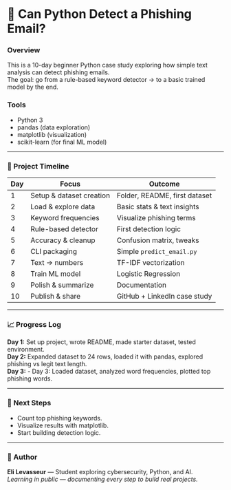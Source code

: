 # 🧠 Can Python Detect a Phishing Email?

### Overview
This is a 10-day beginner Python case study exploring how simple text analysis can detect phishing emails.  
The goal: go from a rule-based keyword detector → to a basic trained model by the end.

### Tools
- Python 3  
- pandas (data exploration)  
- matplotlib (visualization)  
- scikit-learn (for final ML model)

---

### 🧩 Project Timeline
| Day | Focus | Outcome |
|-----|--------|----------|
| 1 | Setup & dataset creation | Folder, README, first dataset |
| 2 | Load & explore data | Basic stats & text insights |
| 3 | Keyword frequencies | Visualize phishing terms |
| 4 | Rule-based detector | First detection logic |
| 5 | Accuracy & cleanup | Confusion matrix, tweaks |
| 6 | CLI packaging | Simple `predict_email.py` |
| 7 | Text → numbers | TF-IDF vectorization |
| 8 | Train ML model | Logistic Regression |
| 9 | Polish & summarize | Documentation |
| 10 | Publish & share | GitHub + LinkedIn case study |

---

### 📈 Progress Log
**Day 1:** Set up project, wrote README, made starter dataset, tested environment.  
**Day 2:** Expanded dataset to 24 rows, loaded it with pandas, explored phishing vs legit text length.  
**Day 3:** - Day 3: Loaded dataset, analyzed word frequencies, plotted top phishing words.


---

### 🚀 Next Steps
- Count top phishing keywords.  
- Visualize results with matplotlib.  
- Start building detection logic.  

---

### 🪪 Author
**Eli Levasseur** — Student exploring cybersecurity, Python, and AI.  
*Learning in public — documenting every step to build real projects.*

